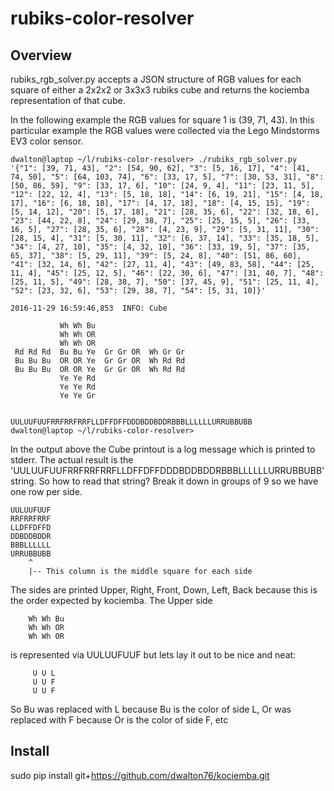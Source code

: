 # rubiks-color-resolver

## Overview

rubiks_rgb_solver.py accepts a JSON structure of RGB values for each square of
either a 2x2x2 or 3x3x3 rubiks cube and returns the kociemba representation of
that cube.

In the following example the RGB values for square 1 is (39, 71, 43).  In this
particular example the RGB values were collected via the Lego Mindstorms EV3
color sensor.
```
dwalton@laptop ~/l/rubiks-color-resolver> ./rubiks_rgb_solver.py '{"1": [39, 71, 43], "2": [54, 90, 62], "3": [5, 16, 17], "4": [41, 74, 50], "5": [64, 103, 74], "6": [33, 17, 5], "7": [30, 53, 31], "8": [50, 86, 59], "9": [33, 17, 6], "10": [24, 9, 4], "11": [23, 11, 5], "12": [22, 12, 4], "13": [5, 18, 18], "14": [6, 19, 21], "15": [4, 18, 17], "16": [6, 18, 18], "17": [4, 17, 18], "18": [4, 15, 15], "19": [5, 14, 12], "20": [5, 17, 18], "21": [28, 35, 6], "22": [32, 18, 6], "23": [44, 22, 8], "24": [29, 38, 7], "25": [25, 15, 5], "26": [33, 16, 5], "27": [28, 35, 6], "28": [4, 23, 9], "29": [5, 31, 11], "30": [28, 15, 4], "31": [5, 30, 11], "32": [6, 37, 14], "33": [35, 18, 5], "34": [4, 27, 10], "35": [4, 32, 10], "36": [33, 19, 5], "37": [35, 65, 37], "38": [5, 29, 11], "39": [5, 24, 8], "40": [51, 86, 60], "41": [32, 14, 6], "42": [27, 11, 4], "43": [49, 83, 58], "44": [25, 11, 4], "45": [25, 12, 5], "46": [22, 30, 6], "47": [31, 40, 7], "48": [25, 11, 5], "49": [28, 38, 7], "50": [37, 45, 9], "51": [25, 11, 4], "52": [23, 32, 6], "53": [29, 38, 7], "54": [5, 31, 10]}'

2016-11-29 16:59:46,853  INFO: Cube

           Wh Wh Bu
           Wh Wh OR
           Wh Wh OR
 Rd Rd Rd  Bu Bu Ye  Gr Gr OR  Wh Gr Gr
 Bu Bu Bu  OR OR Ye  Gr Gr OR  Wh Rd Rd
 Bu Bu Bu  OR OR Ye  Gr Gr OR  Wh Rd Rd
           Ye Ye Rd
           Ye Ye Rd
           Ye Ye Gr


UULUUFUUFRRFRRFRRFLLDFFDFFDDDBDDBDDRBBBLLLLLLURRUBBUBB
dwalton@laptop ~/l/rubiks-color-resolver>
```

In the output above the Cube printout is a log message which is printed to stderr.
The actual result is the 'UULUUFUUFRRFRRFRRFLLDFFDFFDDDBDDBDDRBBBLLLLLLURRUBBUBB'
string. So how to read that string? Break it down in groups of 9 so we have one
row per side.
```
UULUUFUUF
RRFRRFRRF
LLDFFDFFD
DDBDDBDDR
BBBLLLLLL
URRUBBUBB
    ^
    |-- This column is the middle square for each side
```
The sides are printed Upper, Right, Front, Down, Left, Back because this is the
order expected by kociemba. The Upper side
```
    Wh Wh Bu
    Wh Wh OR
    Wh Wh OR
```
is represented via UULUUFUUF but lets lay it out to be nice and neat:
```
     U U L
     U U F
     U U F
```
So Bu was replaced with L because Bu is the color of side L, Or was replaced
with F because Or is the color of side F, etc

## Install
sudo pip install git+https://github.com/dwalton76/kociemba.git


